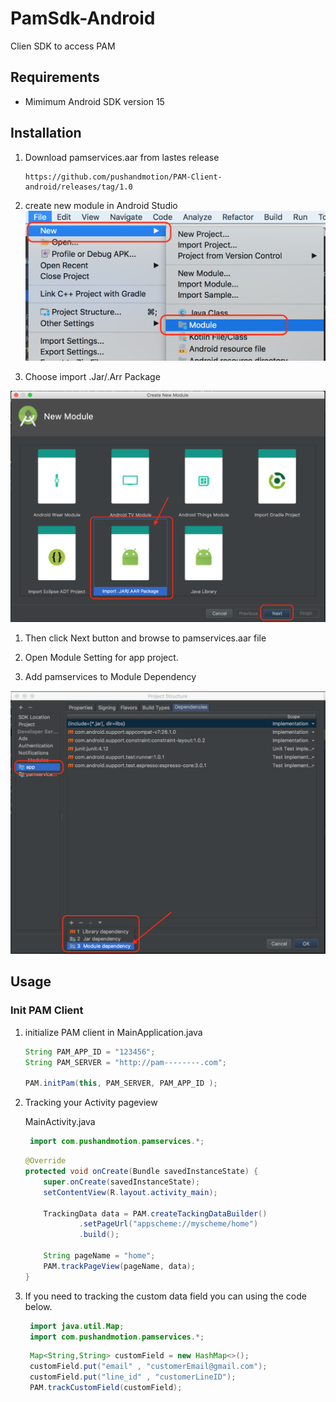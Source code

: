 # PamSdk-Android
Clien SDK to access PAM

## Requirements

 * Mimimum Android SDK version 15

## Installation

 1. Download pamservices.aar from lastes release

    ```
    https://github.com/pushandmotion/PAM-Client-android/releases/tag/1.0
    ```
    
 1. create new module in Android Studio
 ![create new module](https://raw.githubusercontent.com/pushandmotion/PAM-Client-android/master/readme_image/new_module.png)

 1. Choose import .Jar/.Arr Package
 
 ![import arr](https://raw.githubusercontent.com/pushandmotion/PAM-Client-android/master/readme_image/import.png)
 
 1. Then click Next button and browse to pamservices.aar file
 
 1. Open Module Setting for app project.
 
 1. Add pamservices to Module Dependency
 
 ![add pamservice to module dependency](https://raw.githubusercontent.com/pushandmotion/PAM-Client-android/master/readme_image/dependency.png)
 
## Usage

### Init PAM Client

 1. initialize PAM client in MainApplication.java
 
    ```java
    String PAM_APP_ID = "123456";
    String PAM_SERVER = "http://pam--------.com";

    PAM.initPam(this, PAM_SERVER, PAM_APP_ID );
    ```
    
 1. Tracking your Activity pageview 
 
    MainActivity.java
    
    ```java
     import com.pushandmotion.pamservices.*;
    ```
   
    ```java
    @Override
    protected void onCreate(Bundle savedInstanceState) {
        super.onCreate(savedInstanceState);
        setContentView(R.layout.activity_main);

        TrackingData data = PAM.createTackingDataBuilder()
                .setPageUrl("appscheme://myscheme/home")
                .build();
        
        String pageName = "home";
        PAM.trackPageView(pageName, data);
    }
    ```
  
 1. If you need to tracking the custom data field you can using the code below.
 
    ```java
     import java.util.Map;
     import com.pushandmotion.pamservices.*;
    ```
     
    ```java
     Map<String,String> customField = new HashMap<>();
     customField.put("email" , "customerEmail@gmail.com");
     customField.put("line_id" , "customerLineID");
     PAM.trackCustomField(customField);
    ```
     
